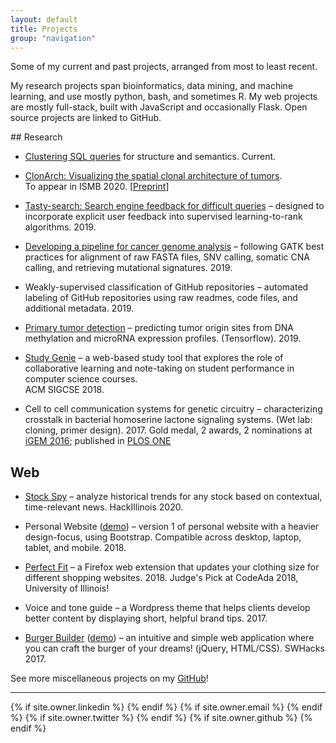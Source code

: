 ```yaml
---
layout: default
title: Projects
group: "navigation"
---
```


<!-- <h1 class="owner-name">{{ site.owner.name}} </h1>
![user-avatar]({{ site.owner.avatar }})

{{site.about}} -->
Some of my current and past projects, arranged from most to least recent.

My research projects span bioinformatics, data mining, and machine learning, and use mostly python, bash, and sometimes R. My web projects are mostly full-stack, built with JavaScript and occasionally Flask. Open source projects are linked to GitHub. 


<!-- <div class="center">
<a href="#research">Research</a> | <a href="#web">Web</a> | <a href="#app">App</a> </div>
 -->


<div id="research"> </div>
## Research 

* [Clustering SQL queries](https://github.com/SushAzad/QueryClustering) for structure and semantics. Current. 

* [ClonArch: Visualizing the spatial clonal architecture of tumors](https://github.com/elkebir-group/ClonArch). <br>
<span class = "award">To appear in ISMB 2020.</span> [[Preprint](https://www.biorxiv.org/content/10.1101/2020.04.06.027912v1.full.pdf+html)]


<!-- From raw FASTA files to variant calling and copy number calling. *2019* -->

* [Tasty-search: Search engine feedback for difficult queries](https://github.com/programmingprincess/tasty-search) – designed to incorporate explicit user feedback into supervised learning-to-rank algorithms. 2019.

* [Developing a pipeline for cancer genome analysis](https://github.com/programmingprincess/genome-analysis/) – following GATK best practices for alignment of raw FASTA files, SNV calling, somatic CNA calling, and retrieving mutational signatures. 2019.

<!-- a study on the effectiveness of weakly- and distantly-supervised methods for  -->
* Weakly-supervised classification of GitHub repositories – automated labeling of GitHub repositories using raw readmes, code files, and additional metadata. 2019. 

<!-- * [Computer Vision] <br>
[Data augmentation of biased datasets with StyleGAN](https://github.com/programmingprincess/stylegan). 2019. <br> <span class = "award">**Accepted to SDSC20.**</span>  -->

* [Primary tumor detection](https://github.com/programmingprincess/tumor-origin) – predicting tumor origin sites from DNA methylation and microRNA expression profiles. (Tensorflow). 2019. 

<!-- * [Machine learning] [Tumor malignancy classification](https://github.com/programmingprincess/breast-cancer-ml) - classify breast cancer tumors using digitized images of FNA biopsies from the [WDBC](https://archive.ics.uci.edu/ml/datasets/Breast+Cancer+Wisconsin+(Diagnostic)) dataset. (R). *2018* -->

* [Study Genie](https://dl.acm.org/citation.cfm?id=3162340) – a web-based study tool that explores the role of collaborative learning and note-taking on student performance in computer science courses. <br> <span class = "award">ACM SIGCSE 2018.</span>

<!-- Proceedings of the 49th ACM Technical Symposium on Computer Science Education -->

<!-- * Clustering colon cancer subtypes - identifying colon cancer subtypes by clustering [gene expression data](https://journals.plos.org/plosmedicine/article?id=10.1371/journal.pmed.1001453). (Machine learning methods: R). *2016* -->

<!-- * RNA-seq analysis of synthetic fusion protein on the production of insulin. *2018*
 -->


* Cell to cell communication systems for genetic circuitry – characterizing crosstalk in bacterial homoserine lactone signaling systems. (Wet lab: cloning, primer design). 2017. <span class = "award">Gold medal, 2 awards, 2 nominations at [iGEM 2016](http://2016.igem.org/Team:Arizona_State); published in [PLOS ONE](https://journals.plos.org/plosone/article?id=10.1371/journal.pone.0202294)</span>

<div id="web"> </div>

## Web 

* [Stock Spy](https://github.com/programmingprincess/stock_spy) – analyze historical trends for any stock based on contextual, time-relevant news. HackIllinois 2020.

* Personal Website ([demo](http://jiaqiwu.com/v1)) – version 1 of personal website with a heavier design-focus, using Bootstrap. Compatible across desktop, laptop, tablet, and mobile. 2018.

* [Perfect Fit](https://github.com/programmingprincess/perfect-fit/) – a Firefox web extension that updates your clothing size for different shopping websites. 2018. <span class = "award">Judge's Pick at CodeAda 2018, University of Illinois!</span>

* Voice and tone guide – a Wordpress theme that helps clients develop better content by displaying short, helpful brand tips. 2017.

* [Burger Builder](https://github.com/programmingprincess/burgerbuilder/) ([demo](http://jiaqiwu.com/burgerbuilder/)) – an intuitive and simple web application where you can craft the burger of your dreams! (jQuery, HTML/CSS). SWHacks 2017.


See more miscellaneous projects on my [GitHub](http://github.com/programmingprincess)!


<!-- 
<div id="app"> </div>

## App 
* [HomeChef]() – an iOS "reverse recipe" app that takes a list of ingredients from the user, and returns a list of recipes that can be made from available ingredients. Started at HackArizona in 2016. 
* [Gilbert Fire App](http://www.eastvalleytribune.com/local/gilbert/centennial-students-win-gilbert-spark-app-league-contest/article_76d2c3d6-dd4f-11e3-a102-001a4bcf887a.html) - Android mobile app to inform the citizens of Gilbert, AZ about their town's fire amenities and general fire safety tips. Available in Play Store. *2014*. <span class = "award">**Best Overall App Award at SPARK App League Competition, 2014.**</span> -->

<hr>

<div class="pagination social-footer">
  {% if site.owner.linkedin %}
    <a href="{{ site.owner.linkedin }}" class="social-media-icons"><i class="fa fa-2x fa-linkedin-square" aria-hidden="true"></i></a>
  {% endif %}
  {% if site.owner.email %}
    <a href="mailto:{{ site.owner.email }}" class="social-media-icons"><i class="fa fa-2x fa-envelope-square" aria-hidden="true"></i></a>
  {% endif %}
  {% if site.owner.twitter %}
    <a href="{{ site.owner.twitter }}" class="social-media-icons"><i class="fa fa-2x fa-twitter-square" aria-hidden="true"></i></a>
  {% endif %}
  {% if site.owner.github %}
    <a href="{{ site.owner.github }}" class="social-media-icons"><i class="fa fa-2x fa-github-square" aria-hidden="true"></i></a>
  {% endif %}
</div>
